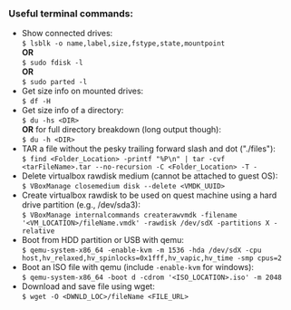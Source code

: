 ### **Useful terminal commands:**
* Show connected drives:  
    ```$ lsblk -o name,label,size,fstype,state,mountpoint```  
    **OR**  
    ```$ sudo fdisk -l```  
    **OR**  
    ```$ sudo parted -l```
* Get size info on mounted drives:  
    ```$ df -H```
* Get size info of a directory:  
    ```$ du -hs <DIR>```  
    **OR** for full directory breakdown (long output though):  
    ```$ du -h <DIR>``` 
* TAR a file without the pesky trailing forward slash and dot ("./files"):  
    `$ find <Folder_Location> -printf "%P\n" | tar -cvf <tarFileName>.tar --no-recursion -C <Folder_Location> -T -`
* Delete virtualbox rawdisk medium (cannot be attached to guest OS):  
    ```$ VBoxManage closemedium disk --delete <VMDK_UUID>```
* Create virtualbox rawdisk to be used on quest machine using a hard drive partition (e.g., /dev/sda3):  
    ```$ VBoxManage internalcommands createrawvmdk -filename '<VM_LOCATION>/fileName.vmdk' -rawdisk /dev/sdX -partitions X -relative```
* Boot from HDD partition or USB with qemu:  
    ```$ qemu-system-x86_64 -enable-kvm -m 1536 -hda /dev/sdX -cpu host,hv_relaxed,hv_spinlocks=0x1fff,hv_vapic,hv_time -smp cpus=2```
* Boot an ISO file with qemu (include `-enable-kvm` for windows):  
    ```$ qemu-system-x86_64 -boot d -cdrom '<ISO_LOCATION>.iso' -m 2048```
* Download and save file using wget:  
    ```$ wget -O <DWNLD_LOC>/fileName <FILE_URL>```

